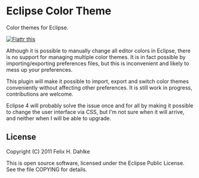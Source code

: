 Eclipse Color Theme
===================

Color themes for Eclipse.

[![Flattr this](http://api.flattr.com/button/flattr-badge-large.png "Flattr this")](http://flattr.com/thing/111560/Eclipse-Color-Theme)

Although it is possible to manually change all editor colors in
Eclipse, there is no support for managing multiple color themes. It is
in fact possible by importing/exporting preferences files, but this is
inconvenient and likely to mess up your preferences.

This plugin will make it possible to import, export and switch color
themes conveniently without affecting other preferences. It is still
work in progress, contributions are welcome.

Eclipse 4 will probably solve the issue once and for all by making it
possible to change the user interface via CSS, but I'm not sure when
it will arrive, and neither when I will be able to upgrade.

License
-------

Copyright (C) 2011 Felix H. Dahlke

This is open source software, licensed under the Eclipse Public License. See
the file COPYING for details.
